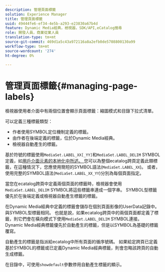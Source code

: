 ```yaml
---
description: 管理頁面標籤
solution: Experience Manager
title: 管理頁面標籤
uuid: 49444fe6-ef34-4e5b-a293-e23830a67b4d
feature: Dynamic Media經典，檢視器，SDK/API,eCatalog搜尋
role: 開發人員，商業從業人員
translation-type: tm+mt
source-git-commit: 469d1a5c43a972116a8a2efb0de5708800130a99
workflow-type: tm+mt
source-wordcount: '274'
ht-degree: 0%

---
```



# 管理頁面標籤{#managing-page-labels}

檢視器使用者介面中有兩個位置會顯示頁面標籤：縮圖模式和目錄下拉式清單。

可以定義三種標籤類型：

* 作者使用SYMBOL定位機制定義的標籤。
* 由作者在後端定義的標籤，位於Dynamic Media經典。
* 檢視器自動產生的標籤。

基於符號的標籤使用`MediaSet.LABEL_XX[_YY]`和`MediaSet.LABEL_DELIM` SYMBOL定義，如[用戶介面元素的本地化中所述。 ](../../c-html5-s7-aem-asset-viewers/c-html5-20-ecatalog-viewer-about/c-html5-20-ecatalog-viewer-localization.md#concept-cbfc39344c494eb7b9f6a272cff0cc74)您可以為整個ecatalog跨頁定義此類標籤，在這種情況下，您應使用簡短的SYMBOL語法(`MediaSet.LABEL_XX`)。 或者，使用完整的SYMBOL語法(`MediaSet.LABEL_XX_YY`)分別為每個頁面指定。

當您在ecatalog跨頁中定義兩個頁面的標籤時，檢視器會使用`MediaSet.LABEL_DELIM` SYMBOL將這些標籤串連成一個字串。 SYMBOL型標籤優先於在後端定義或檢視器自動產生標籤的標籤。

在Dynamic Media經典中定義的標籤會儲存在個別頁面影像的UserData記錄中。 與SYMBOL型標籤相同。 也就是說，如果ecatalog跨頁中的兩個頁面都定義了標籤，則它們會在橫向模式下使用`MediaSet.LABEL_DELIM` SYMBOL連接。 Dynamic Media經典標籤優先於自動產生的標籤，但是以SYMBOL為基礎的標籤覆寫。

自動產生的標籤是指派給ecatalog中所有頁面的循序號碼。 如果給定跨頁已定義基於SYMBOL的標籤或已定義Dynamic Media經典標籤，則會忽略該跨頁的自動生成標籤。

在目錄中，可使用`showdefault`參數停用自動產生標籤的顯示。
